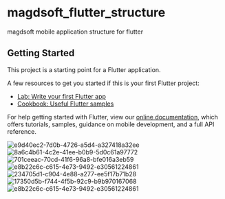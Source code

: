# magdsoft_flutter_structure

magdsoft mobile application structure for flutter

## Getting Started

This project is a starting point for a Flutter application.

A few resources to get you started if this is your first Flutter project:

- [Lab: Write your first Flutter app](https://flutter.dev/docs/get-started/codelab)
- [Cookbook: Useful Flutter samples](https://flutter.dev/docs/cookbook)

For help getting started with Flutter, view our
[online documentation](https://flutter.dev/docs), which offers tutorials,
samples, guidance on mobile development, and a full API reference.





![e9d40ec2-7d0b-4726-a5d4-a327418a32ee](https://user-images.githubusercontent.com/77578718/177360205-f13faf31-aff6-4807-851e-199ec8a29eb1.png)
![8a6c4b61-4c2e-41ee-b0b9-5d0c61a97772](https://user-images.githubusercontent.com/77578718/177360937-0063c491-1036-4ab4-ad5e-61c6c127446e.png)
![701ceeac-70cd-41f6-96a8-bfe016a3eb59](https://user-images.githubusercontent.com/77578718/177361095-4dea770c-3de5-4295-af4c-793cb2f3c2a2.png)
![e8b22c6c-c615-4e73-9492-e30561224861](https://user-images.githubusercontent.com/77578718/177361256-42457cc5-bfde-40dc-b076-150405feb6cc.png)
![234705d1-c904-4e88-a277-ee5f17b71b28](https://user-images.githubusercontent.com/77578718/177361398-f371a7a0-dff8-4310-98f3-13dca41f4953.png)
![17350d5b-f744-4f5b-92c9-b9b970167068](https://user-images.githubusercontent.com/77578718/177361473-9586381c-0772-4b1e-ba3f-8be012c0d441.png)
![e8b22c6c-c615-4e73-9492-e30561224861](https://user-images.githubusercontent.com/77578718/177361502-2e3f1d17-0778-467b-bac1-ffd7f13f3d1e.png)
